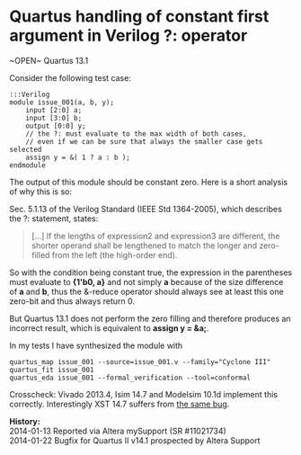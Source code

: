 
Quartus handling of constant first argument in Verilog ?: operator
==================================================================

~OPEN~ Quartus 13.1

Consider the following test case:

    :::Verilog
    module issue_001(a, b, y);
        input [2:0] a;
        input [3:0] b;
        output [0:0] y;
        // the ?: must evaluate to the max width of both cases,
        // even if we can be sure that always the smaller case gets selected
        assign y = &( 1 ? a : b );
    endmodule

The output of this module should be constant zero. Here is a short analysis of why this is so:

Sec. 5.1.13 of the Verilog Standard (IEEE Std 1364-2005), which describes the ?: statement, states:

> [...] If the lengths of expression2 and expression3 are different, the
shorter operand shall be lengthened to match the longer and zero-filled from
the left (the high-order end).

So with the condition being constant true, the expression in the parentheses
must evaluate to **{1'b0, a}** and not simply **a** because of the size
difference of **a** and **b**, thus the &-reduce operator should always see at
least this one zero-bit and thus always return 0.

But Quartus 13.1 does not perform the zero filling and therefore produces an
incorrect result, which is equivalent to **assign y = &a;**.

In my tests I have synthesized the module with

    quartus_map issue_001 --source=issue_001.v --family="Cyclone III"
    quartus_fit issue_001
    quartus_eda issue_001 --formal_verification --tool=conformal

Crosscheck: Vivado 2013.4, Isim 14.7 and Modelsim 10.1d implement this
correctly. Interestingly XST 14.7 suffers from [the same bug](issue_001_xst.html).

**History:**  
2014-01-13 Reported via Altera mySupport (SR #11021734)  
2014-01-22 Bugfix for Quartus II v14.1 prospected by Altera Support
